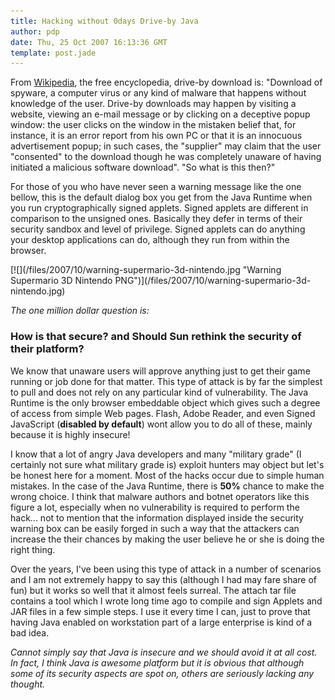 ```yaml
---
title: Hacking without 0days Drive-by Java
author: pdp
date: Thu, 25 Oct 2007 16:13:36 GMT
template: post.jade
---
```


From [Wikipedia](http://en.wikipedia.org/wiki/Drive-by_download), the free encyclopedia, drive-by download is: "Download of spyware, a computer virus or any kind of malware that happens without knowledge of the user. Drive-by downloads may happen by visiting a website, viewing an e-mail message or by clicking on a deceptive popup window: the user clicks on the window in the mistaken belief that, for instance, it is an error report from his own PC or that it is an innocuous advertisement popup; in such cases, the "supplier" may claim that the user "consented" to the download though he was completely unaware of having initiated a malicious software download". "So what is this then?"

For those of you who have never seen a warning message like the one bellow, this is the default dialog box you get from the Java Runtime when you run cryptographically signed applets. Signed applets are different in comparison to the unsigned ones. Basically they defer in terms of their security sandbox and level of privilege. Signed applets can do anything your desktop applications can do, although they run from within the browser.

<div class="screen">[![](/files/2007/10/warning-supermario-3d-nintendo.jpg "Warning Supermario 3D Nintendo PNG")](/files/2007/10/warning-supermario-3d-nintendo.jpg)</div>

_The one million dollar question is:_

### How is that secure? and Should Sun rethink the security of their platform?

We know that unaware users will approve anything just to get their game running or job done for that matter. This type of attack is by far the simplest to pull and does not rely on any particular kind of vulnerability. The Java Runtime is the only browser embeddable object which gives such a degree of access from simple Web pages. Flash, Adobe Reader, and even Signed JavaScript (**disabled by default**) wont allow you to do all of these, mainly because it is highly insecure!

I know that a lot of angry Java developers and many "military grade" (I certainly not sure what military grade is) exploit hunters may object but let's be honest here for a moment. Most of the hacks occur due to simple human mistakes. In the case of the Java Runtime, there is **50%** chance to make the wrong choice. I think that malware authors and botnet operators like this figure a lot, especially when no vulnerability is required to perform the hack... not to mention that the information displayed inside the security warning box can be easily forged in such a way that the attackers can increase the their chances by making the user believe he or she is doing the right thing.

Over the years, I've been using this type of attack in a number of scenarios and I am not extremely happy to say this (although I had may fare share of fun) but it works so well that it almost feels surreal. The attach tar file contains a tool which I wrote long time ago to compile and sign Applets and JAR files in a few simple steps. I use it every time I can, just to prove that having Java enabled on workstation part of a large enterprise is kind of a bad idea.

_Cannot simply say that Java is insecure and we should avoid it at all cost. In fact, I think Java is awesome platform but it is obvious that although some of its security aspects are spot on, others are seriously lacking any thought._
